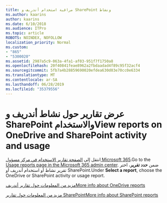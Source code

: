 ```yaml
---
title: مراقبة استخدام أندريف و SharePoint ونشاط
ms.author: kaarins
author: kaarins
ms.date: 6/10/2018
ms.audience: ITPro
ms.topic: article
ROBOTS: NOINDEX, NOFOLLOW
localization_priority: Normal
ms.custom:
- "865"
- "5300020"
ms.assetid: 2987a5c9-063a-4fa1-af03-951f7f1750a8
ms.openlocfilehash: 20f40841feae8962a2fbdaadad4f89c95f32acf4
ms.sourcegitcommit: 5fb7a4b28859690020efdea630d03e70cc0e6334
ms.translationtype: MT
ms.contentlocale: ar-SA
ms.lasthandoff: 06/28/2019
ms.locfileid: "35379556"
---
```

# <a name="view-reports-on-onedrive-and-sharepoint-activity-and-usage"></a><span data-ttu-id="eaf95-102">عرض تقارير حول نشاط أندريف و SharePoint والاستخدام</span><span class="sxs-lookup"><span data-stu-id="eaf95-102">View reports on OneDrive and SharePoint activity and usage</span></span>

<span data-ttu-id="eaf95-103">انتقل إلى [الصفحة تقارير الاستخدام في مركز مسؤول Microsoft 365](https://admin.microsoft.com/AdminPortal/Home).</span><span class="sxs-lookup"><span data-stu-id="eaf95-103">Go to the [Usage reports page in the Microsoft 365 admin center](https://admin.microsoft.com/AdminPortal/Home).</span></span> <span data-ttu-id="eaf95-104">ضمن **حدد تقرير**، اختر تقرير نشاط أو استخدام أندريف أو SharePoint.</span><span class="sxs-lookup"><span data-stu-id="eaf95-104">Under **Select a report**, choose the OneDrive or SharePoint activity or usage report.</span></span>
  
[<span data-ttu-id="eaf95-105">مزيد من المعلومات حول تقارير أندريف</span><span class="sxs-lookup"><span data-stu-id="eaf95-105">More info about OneDrive reports</span></span>](https://go.microsoft.com/fwlink/?linkid=875239)
  
[<span data-ttu-id="eaf95-106">مزيد من المعلومات حول تقارير SharePoint</span><span class="sxs-lookup"><span data-stu-id="eaf95-106">More info about SharePoint reports</span></span>](https://go.microsoft.com/fwlink/?linkid=875240)
  